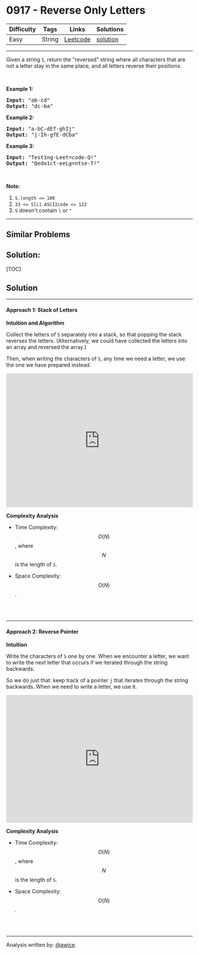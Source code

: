 # 0917 - Reverse Only Letters

Difficulty  | Tags | Links | Solutions
----------- | ---- | ----- | -----
Easy | String | [Leetcode](https://leetcode.com/problems/reverse-only-letters) | [solution](https://leetcode.com/problems/reverse-only-letters/solution/)


-----------

<p>Given a string <code>S</code>, return the &quot;reversed&quot; string where all characters that are not a letter&nbsp;stay in the same place, and all letters reverse their positions.</p>

<p>&nbsp;</p>

<div>
<div>
<div>
<ol>
</ol>
</div>
</div>
</div>

<div>
<p><strong>Example 1:</strong></p>

<pre>
<strong>Input: </strong><span id="example-input-1-1">&quot;ab-cd&quot;</span>
<strong>Output: </strong><span id="example-output-1">&quot;dc-ba&quot;</span>
</pre>

<div>
<p><strong>Example 2:</strong></p>

<pre>
<strong>Input: </strong><span id="example-input-2-1">&quot;a-bC-dEf-ghIj&quot;</span>
<strong>Output: </strong><span id="example-output-2">&quot;j-Ih-gfE-dCba&quot;</span>
</pre>

<div>
<p><strong>Example 3:</strong></p>

<pre>
<strong>Input: </strong><span id="example-input-3-1">&quot;Test1ng-Leet=code-Q!&quot;</span>
<strong>Output: </strong><span id="example-output-3">&quot;Qedo1ct-eeLg=ntse-T!&quot;</span>
</pre>

<p>&nbsp;</p>

<div>
<p><strong><span>Note:</span></strong></p>

<ol>
	<li><code>S.length &lt;= 100</code></li>
	<li><code>33 &lt;= S[i].ASCIIcode &lt;= 122</code>&nbsp;</li>
	<li><code>S</code> doesn&#39;t contain <code>\</code> or <code>&quot;</code></li>
</ol>
</div>
</div>
</div>
</div>

-----------


## Similar Problems




## Solution:

[TOC]

## Solution
---
#### Approach 1: Stack of Letters

**Intuition and Algorithm**

Collect the letters of `S` separately into a stack, so that popping the stack reverses the letters.  (Alternatively, we could have collected the letters into an array and reversed the array.)

Then, when writing the characters of `S`, any time we need a letter, we use the one we have prepared instead.

<iframe src="https://leetcode.com/playground/2S2yvnpZ/shared" frameBorder="0" width="100%" height="361" name="2S2yvnpZ"></iframe>

**Complexity Analysis**

* Time Complexity:  $$O(N)$$, where $$N$$ is the length of `S`.

* Space Complexity:  $$O(N)$$.
<br />
<br />


---
#### Approach 2: Reverse Pointer

**Intuition**

Write the characters of `S` one by one.  When we encounter a letter, we want to write the next letter that occurs if we iterated through the string backwards.

So we do just that: keep track of a pointer `j` that iterates through the string backwards.  When we need to write a letter, we use it.

<iframe src="https://leetcode.com/playground/2RFgNCou/shared" frameBorder="0" width="100%" height="344" name="2RFgNCou"></iframe>

**Complexity Analysis**

* Time Complexity:  $$O(N)$$, where $$N$$ is the length of `S`.

* Space Complexity:  $$O(N)$$.
<br />
<br />


---


Analysis written by: [@awice](https://leetcode.com/awice).
